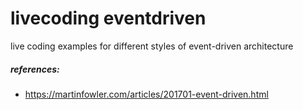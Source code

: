 # livecoding eventdriven

live coding examples for different styles of event-driven architecture

##### references:
* https://martinfowler.com/articles/201701-event-driven.html